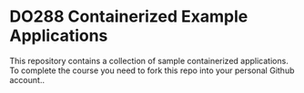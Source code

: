 # DO288 Containerized Example Applications

This repository contains a collection of sample containerized applications.  To complete the course you need to fork this repo into your personal Github account..
